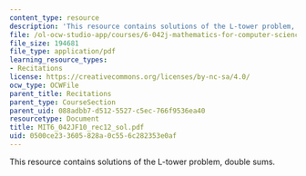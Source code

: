 ```yaml
---
content_type: resource
description: 'This resource contains solutions of the L-tower problem, double sums. '
file: /ol-ocw-studio-app/courses/6-042j-mathematics-for-computer-science-fall-2010/0500ce233605828a0c556c282353e0af_MIT6_042JF10_rec12_sol.pdf
file_size: 194681
file_type: application/pdf
learning_resource_types:
- Recitations
license: https://creativecommons.org/licenses/by-nc-sa/4.0/
ocw_type: OCWFile
parent_title: Recitations
parent_type: CourseSection
parent_uid: 088adbb7-d512-5527-c5ec-766f9536ea40
resourcetype: Document
title: MIT6_042JF10_rec12_sol.pdf
uid: 0500ce23-3605-828a-0c55-6c282353e0af
---
```

This resource contains solutions of the L-tower problem, double sums. 